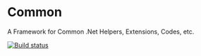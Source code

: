 # Common
A Framework for Common .Net Helpers, Extensions, Codes, etc.

[![Build status](https://ci.appveyor.com/api/projects/status/h3kk6dnjh1u7t5rn?svg=true)](https://ci.appveyor.com/project/tohidazizi/common)



